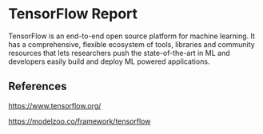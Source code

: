 # TensorFlow Report

TensorFlow is an end-to-end open source platform for machine learning. It has a comprehensive, flexible ecosystem of tools, libraries and community resources that lets researchers push the state-of-the-art in ML and developers easily build and deploy ML powered applications.





## References
https://www.tensorflow.org/

https://modelzoo.co/framework/tensorflow

